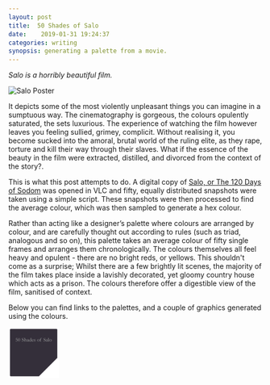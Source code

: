 ```yaml
---
layout: post
title:  50 Shades of Salo 
date:    2019-01-31 19:24:37 
categories: writing
synopsis: generating a palette from a movie.
---
```


_Salo is a horribly beautiful film._

![Salo Poster]({{site.url}}/images/Salo_Poster.png)

It depicts some of the most violently unpleasant things you can imagine in a sumptuous way.  The cinematography is gorgeous, the colours opulently saturated, the sets luxurious.  The experience of watching the film however leaves you feeling sullied, grimey, complicit.  Without realising it, you become sucked into the amoral, brutal world of the ruling elite, as they rape, torture and kill their way through their slaves.  What if the essence of the beauty in the film were extracted, distilled, and divorced from the context of the story?.  

This is what this post attempts to do. A digital copy of [Salo, or The 120 Days of Sodom](http://www.bfi.org.uk/distribution/salo_or_the_120_days_of_sodom%C2%A0) was opened in VLC and fifty, equally distributed snapshots were taken using a simple script.  These snapshots were then processed to find the average colour, which was then sampled to generate a hex colour.

Rather than acting like a designer’s palette where colours are arranged by colour, and are carefully thought out according to rules (such as triad, analogous and so on), this palette takes an average colour of fifty single frames and arranges them chronologically.  The colours themselves all feel heavy and opulent - there are no bright reds, or yellows.  This shouldn't come as a surprise; Whilst there are a few brightly lit scenes, the majority of the film takes place inside a lavishly decorated, yet gloomy country house which acts as a prison.  The colours therefore offer a digestible view of the film, sanitised of context.

Below you can find links to the palettes, and a couple of graphics generated using the colours.

[<img src="/images/salo_blog.png"
width="100">](https://drive.google.com/file/d/14OXmUTuV1DdweEZZJ0L4iElkpwJqkf2w/view?usp=sharing)
